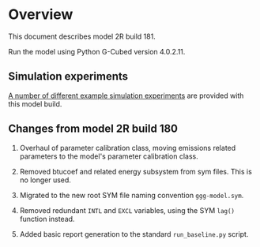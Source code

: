 # Overview

This document describes model 2R build 181.

Run the model using Python G-Cubed version 4.0.2.11.

## Simulation experiments

[A number of different example simulation experiments](simulations/README.md) are provided with this model build.

## Changes from model 2R build 180

1. Overhaul of parameter calibration class, moving emissions related parameters to the model's parameter calibration class.

2. Removed btucoef and related energy subsystem from sym files. This is no longer used.

3. Migrated to the new root SYM file naming convention `ggg-model.sym`.

4. Removed redundant `INTL` and `EXCL` variables, using the SYM `lag()` function instead.

5. Added basic report generation to the standard `run_baseline.py` script.
